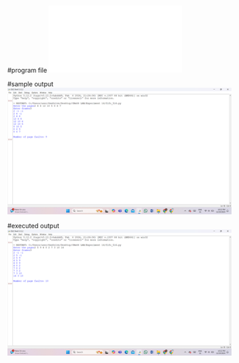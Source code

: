 #program file
![program file](fifo_516.py)

#sample output
![sample output](fifo_IO_516.png)

#executed output
![executed output](fifo_EO_516.png)
